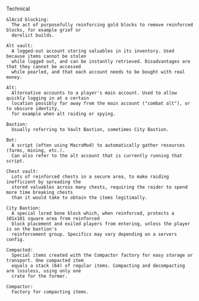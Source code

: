 Technical

    &lAcid blocking:
      The act of purposefully reinforcing gold blocks to remove reinforced blocks, for example grief or 
      derelict builds.

    Alt vault: 
      A logged-out account storing valuables in its inventory. Used because items cannot be stolen 
      while logged out, and can be instantly retrieved. Disadvantages are that they cannot be accessed 
      while pearled, and that each account needs to be bought with real money.

    Alt: 
      Alternative accounts to a player's main account. Used to allow quickly logging in at a certain 
      location possibly far away from the main account ("combat alt"), or to obscure identity, 
      for example when alt raiding or spying.

    Bastion: 
      Usually referring to Vault Bastion, sometimes City Bastion.

    Bot: 
      A script (often using MacroMod) to automatically gather resources (farms, mining, etc.). 
      Can also refer to the alt account that is currently running that script.

    Chest vault: 
      Lots of reinforced chests in a secure area, to make raiding inefficient by spreading the 
      stored valuables across many chests, requiring the raider to spend more time breaking chests 
      than it would take to obtain the items legitimally.

    City Bastion: 
      A special lored bone block which, when reinforced, protects a 101x101 square area from reinforced 
      block placement and exiled players from entering, unless the player is on the bastion's 
      reinforcement group. Specifics may vary depending on a servers config.

    Compacted: 
      Special items created with the Compactor factory for easy storage or transport. One compacted item 
      equals a stack (64) of regular items. Compacting and decompacting are lossless, using only one 
      crate for the former.

    Compactor: 
      Factory for compacting items.

    

